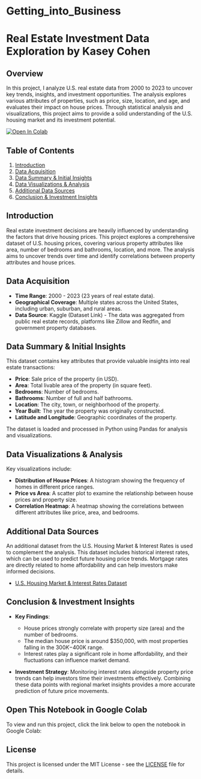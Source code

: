 # Getting_into_Business

# Real Estate Investment Data Exploration by Kasey Cohen

## Overview
In this project, I analyze U.S. real estate data from 2000 to 2023 to uncover key trends, insights, and investment opportunities. The analysis explores various attributes of properties, such as price, size, location, and age, and evaluates their impact on house prices. Through statistical analysis and visualizations, this project aims to provide a solid understanding of the U.S. housing market and its investment potential.

[![Open In Colab](https://colab.research.google.com/assets/colab-badge.svg)](https://github.com/cohenkslaf/Getting_into_Business/blob/main/Data_Understanding.ipynb)


## Table of Contents
1. [Introduction](#introduction)
2. [Data Acquisition](#data-acquisition)
3. [Data Summary & Initial Insights](#data-summary--initial-insights)
4. [Data Visualizations & Analysis](#data-visualizations--analysis)
5. [Additional Data Sources](#additional-data-sources)
6. [Conclusion & Investment Insights](#conclusion--investment-insights)

## Introduction
Real estate investment decisions are heavily influenced by understanding the factors that drive housing prices. This project explores a comprehensive dataset of U.S. housing prices, covering various property attributes like area, number of bedrooms and bathrooms, location, and more. The analysis aims to uncover trends over time and identify correlations between property attributes and house prices.

## Data Acquisition
- **Time Range**: 2000 - 2023 (23 years of real estate data).
- **Geographical Coverage**: Multiple states across the United States, including urban, suburban, and rural areas.
- **Data Source**: Kaggle (Dataset Link) - The data was aggregated from public real estate records, platforms like Zillow and Redfin, and government property databases.

## Data Summary & Initial Insights
This dataset contains key attributes that provide valuable insights into real estate transactions:
- **Price**: Sale price of the property (in USD).
- **Area**: Total livable area of the property (in square feet).
- **Bedrooms**: Number of bedrooms.
- **Bathrooms**: Number of full and half bathrooms.
- **Location**: The city, town, or neighborhood of the property.
- **Year Built**: The year the property was originally constructed.
- **Latitude and Longitude**: Geographic coordinates of the property.

The dataset is loaded and processed in Python using Pandas for analysis and visualizations.

## Data Visualizations & Analysis
Key visualizations include:
- **Distribution of House Prices**: A histogram showing the frequency of homes in different price ranges.
- **Price vs Area**: A scatter plot to examine the relationship between house prices and property size.
- **Correlation Heatmap**: A heatmap showing the correlations between different attributes like price, area, and bedrooms.

## Additional Data Sources
An additional dataset from the U.S. Housing Market & Interest Rates is used to complement the analysis. This dataset includes historical interest rates, which can be used to predict future housing price trends. Mortgage rates are directly related to home affordability and can help investors make informed decisions.

- [U.S. Housing Market & Interest Rates Dataset](https://www.kaggle.com/datasets)

## Conclusion & Investment Insights
- **Key Findings**:
  - House prices strongly correlate with property size (area) and the number of bedrooms.
  - The median house price is around $350,000, with most properties falling in the $300K-$400K range.
  - Interest rates play a significant role in home affordability, and their fluctuations can influence market demand.

- **Investment Strategy**:
  Monitoring interest rates alongside property price trends can help investors time their investments effectively. Combining these data points with regional market insights provides a more accurate prediction of future price movements.

## Open This Notebook in Google Colab
To view and run this project, click the link below to open the notebook in Google Colab:


## License
This project is licensed under the MIT License - see the [LICENSE](LICENSE) file for details.



